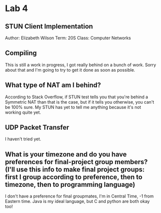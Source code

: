 # Lab 4
## STUN Client Implementation 
Author: Elizabeth Wilson
Term: 20S
Class: Computer Networks

## Compiling
This is still a work in progress, I got really behind on a bunch of work. Sorry about that and I'm going to try to get it done as soon as possible. 

## What type of NAT am I behind? 
According to Stack Overflow, if STUN test tells you that you're behind a Symmetric NAT than that is the case, but if it tells you otherwise, you can't be 100% sure. My STUN has yet to tell me anything because it's not working quite yet. 

## UDP Packet Transfer
I haven't tried yet.

## What is your timezone and do you have preferences for final-project group members? (I'll use this info to make final project groups: first I group according to preference, then to timezone, then to programming language)
I don't have a preference for final groupmates, I'm in Central Time, -1 from Eastern time. Java is my ideal language, but C and python are both okay too!